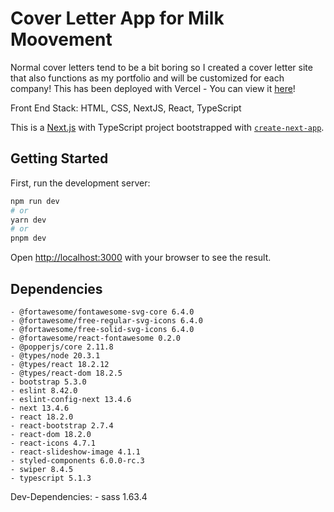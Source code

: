 # Cover Letter App for Milk Moovement

Normal cover letters tend to be a bit boring so I created a cover letter site that also functions as my portfolio and will be customized for each company! This has been deployed with Vercel - You can view it [here](https://cover-letter-app-sigma.vercel.app/)!

Front End Stack: HTML, CSS, NextJS, React, TypeScript

This is a [Next.js](https://nextjs.org/) with TypeScript project bootstrapped with [`create-next-app`](https://github.com/vercel/next.js/tree/canary/packages/create-next-app).

## Getting Started

First, run the development server:

```bash
npm run dev
# or
yarn dev
# or
pnpm dev
```

Open [http://localhost:3000](http://localhost:3000) with your browser to see the result.

## Dependencies

    - @fortawesome/fontawesome-svg-core 6.4.0
    - @fortawesome/free-regular-svg-icons 6.4.0
    - @fortawesome/free-solid-svg-icons 6.4.0
    - @fortawesome/react-fontawesome 0.2.0
    - @popperjs/core 2.11.8
    - @types/node 20.3.1
    - @types/react 18.2.12
    - @types/react-dom 18.2.5
    - bootstrap 5.3.0
    - eslint 8.42.0
    - eslint-config-next 13.4.6
    - next 13.4.6
    - react 18.2.0
    - react-bootstrap 2.7.4
    - react-dom 18.2.0
    - react-icons 4.7.1
    - react-slideshow-image 4.1.1
    - styled-components 6.0.0-rc.3
    - swiper 8.4.5
    - typescript 5.1.3
  
  Dev-Dependencies: 
    - sass 1.63.4
